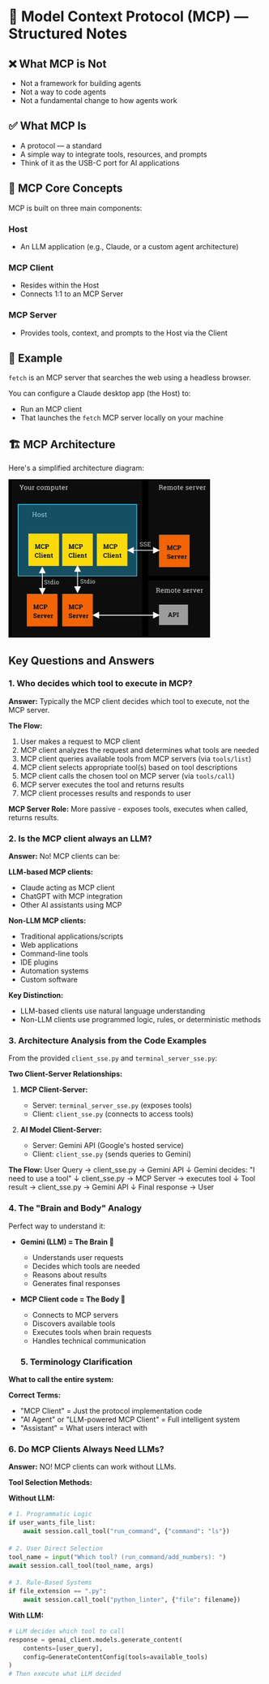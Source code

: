 # 🧠 Model Context Protocol (MCP) — Structured Notes

## ❌ What MCP is Not
- Not a framework for building agents
- Not a way to code agents
- Not a fundamental change to how agents work

## ✅ What MCP Is
- A protocol — a standard
- A simple way to integrate tools, resources, and prompts
- Think of it as the USB-C port for AI applications

## 🔑 MCP Core Concepts
MCP is built on three main components:

### Host
- An LLM application (e.g., Claude, or a custom agent architecture)

### MCP Client
- Resides within the Host
- Connects 1:1 to an MCP Server

### MCP Server
- Provides tools, context, and prompts to the Host via the Client

## 📘 Example
`fetch` is an MCP server that searches the web using a headless browser.

You can configure a Claude desktop app (the Host) to:
- Run an MCP client
- That launches the `fetch` MCP server locally on your machine

## 🏗️ MCP Architecture
Here's a simplified architecture diagram:

![MCP ARCHITECTURE](mcp.png)


## Key Questions and Answers

### 1. Who decides which tool to execute in MCP?
**Answer:** Typically the MCP client decides which tool to execute, not the MCP server.

**The Flow:**
1. User makes a request to MCP client
2. MCP client analyzes the request and determines what tools are needed
3. MCP client queries available tools from MCP servers (via `tools/list`)
4. MCP client selects appropriate tool(s) based on tool descriptions
5. MCP client calls the chosen tool on MCP server (via `tools/call`)
6. MCP server executes the tool and returns results
7. MCP client processes results and responds to user

**MCP Server Role:** More passive - exposes tools, executes when called, returns results.

### 2. Is the MCP client always an LLM?
**Answer:** No! MCP clients can be:

**LLM-based MCP clients:**
- Claude acting as MCP client
- ChatGPT with MCP integration
- Other AI assistants using MCP

**Non-LLM MCP clients:**
- Traditional applications/scripts
- Web applications
- Command-line tools
- IDE plugins
- Automation systems
- Custom software

**Key Distinction:**
- LLM-based clients use natural language understanding
- Non-LLM clients use programmed logic, rules, or deterministic methods

### 3. Architecture Analysis from the Code Examples
From the provided `client_sse.py` and `terminal_server_sse.py`:

**Two Client-Server Relationships:**
1. **MCP Client-Server:**
   - Server: `terminal_server_sse.py` (exposes tools)
   - Client: `client_sse.py` (connects to access tools)

2. **AI Model Client-Server:**
   - Server: Gemini API (Google's hosted service)
   - Client: `client_sse.py` (sends queries to Gemini)

**The Flow:**
User Query → client_sse.py → Gemini API
↓
Gemini decides: "I need to use a tool"
↓
client_sse.py → MCP Server → executes tool
↓
Tool result → client_sse.py → Gemini API
↓
Final response → User

### 4. The "Brain and Body" Analogy
Perfect way to understand it:

- **Gemini (LLM) = The Brain 🧠**
  - Understands user requests
  - Decides which tools are needed
  - Reasons about results
  - Generates final responses

- **MCP Client code = The Body 🤖**
  - Connects to MCP servers
  - Discovers available tools
  - Executes tools when brain requests
  - Handles technical communication

  ### 5. Terminology Clarification
**What to call the entire system:**

**Correct Terms:**
- "MCP Client" = Just the protocol implementation code
- "AI Agent" or "LLM-powered MCP Client" = Full intelligent system
- "Assistant" = What users interact with

### 6. Do MCP Clients Always Need LLMs?
**Answer:** NO! MCP clients can work without LLMs.

**Tool Selection Methods:**

**Without LLM:**
```python
# 1. Programmatic Logic
if user_wants_file_list:
    await session.call_tool("run_command", {"command": "ls"})

# 2. User Direct Selection
tool_name = input("Which tool? (run_command/add_numbers): ")
await session.call_tool(tool_name, args)

# 3. Rule-Based Systems
if file_extension == ".py":
    await session.call_tool("python_linter", {"file": filename})
  ```  

**With LLM:**
```python
# LLM decides which tool to call
response = genai_client.models.generate_content(
    contents=[user_query],
    config=GenerateContentConfig(tools=available_tools)
)
# Then execute what LLM decided
```